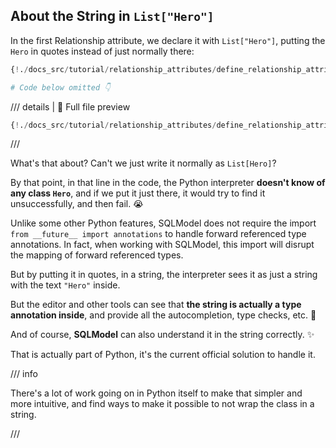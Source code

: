 ## About the String in `List["Hero"]`

In the first Relationship attribute, we declare it with `List["Hero"]`, putting the `Hero` in quotes instead of just normally there:

```Python hl_lines="11"
{!./docs_src/tutorial/relationship_attributes/define_relationship_attributes/tutorial001.py[ln:1-21]!}

# Code below omitted 👇
```

/// details | 👀 Full file preview

```Python
{!./docs_src/tutorial/relationship_attributes/define_relationship_attributes/tutorial001.py!}
```

///

What's that about? Can't we just write it normally as `List[Hero]`?

By that point, in that line in the code, the Python interpreter **doesn't know of any class `Hero`**, and if we put it just there, it would try to find it unsuccessfully, and then fail. 😭 

Unlike some other Python features, SQLModel does not require the import `from __future__ import annotations` to handle forward referenced type annotations. In fact, when working with SQLModel, this import will disrupt the mapping of forward referenced types. 

But by putting it in quotes, in a string, the interpreter sees it as just a string with the text `"Hero"` inside.

But the editor and other tools can see that **the string is actually a type annotation inside**, and provide all the autocompletion, type checks, etc. 🎉

And of course, **SQLModel** can also understand it in the string correctly. ✨

That is actually part of Python, it's the current official solution to handle it.

/// info

There's a lot of work going on in Python itself to make that simpler and more intuitive, and find ways to make it possible to not wrap the class in a string.

///
